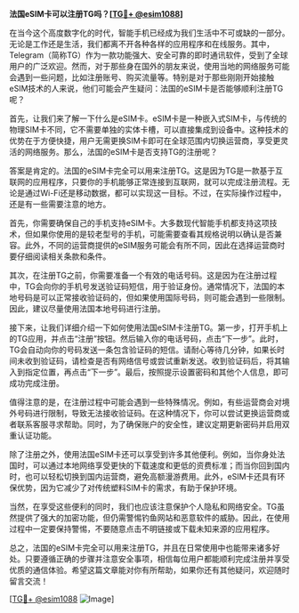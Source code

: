 **法国eSIM卡可以注册TG吗？[[TG💪+ @esim1088](https://t.me/s/esim1088)]**

在当今这个高度数字化的时代，智能手机已经成为我们生活中不可或缺的一部分。无论是工作还是生活，我们都离不开各种各样的应用程序和在线服务。其中，Telegram（简称TG）作为一款功能强大、安全可靠的即时通讯软件，受到了全球用户的广泛欢迎。然而，对于那些身在国外的朋友来说，使用当地的网络服务可能会遇到一些问题，比如注册账号、购买流量等。特别是对于那些刚刚开始接触eSIM技术的人来说，他们可能会产生疑问：法国的eSIM卡是否能够顺利注册TG呢？

首先，让我们来了解一下什么是eSIM卡。eSIM卡是一种嵌入式SIM卡，与传统的物理SIM卡不同，它不需要单独的实体卡槽，可以直接集成到设备中。这种技术的优势在于方便快捷，用户无需更换SIM卡即可在全球范围内切换运营商，享受更灵活的网络服务。那么，法国的eSIM卡是否支持TG的注册呢？

答案是肯定的。法国的eSIM卡完全可以用来注册TG。这是因为TG是一款基于互联网的应用程序，只要你的手机能够正常连接到互联网，就可以完成注册流程。无论是通过Wi-Fi还是移动数据，都可以实现这一目标。不过，在实际操作过程中，还是有一些需要注意的地方。

首先，你需要确保自己的手机支持eSIM卡。大多数现代智能手机都支持这项技术，但如果你使用的是较老型号的手机，可能需要查看其规格说明以确认是否兼容。此外，不同的运营商提供的eSIM服务可能会有所不同，因此在选择运营商时要仔细阅读相关条款和条件。

其次，在注册TG之前，你需要准备一个有效的电话号码。这是因为在注册过程中，TG会向你的手机号发送验证码短信，用于验证身份。通常情况下，法国的本地号码是可以正常接收验证码的，但如果使用国际号码，则可能会遇到一些限制。因此，建议尽量使用法国本地号码进行注册。

接下来，让我们详细介绍一下如何使用法国eSIM卡注册TG。第一步，打开手机上的TG应用，并点击“注册”按钮。然后输入你的电话号码，点击“下一步”。此时，TG会自动向你的号码发送一条包含验证码的短信。请耐心等待几分钟，如果长时间未收到验证码，请检查是否有网络信号或尝试重新发送。收到验证码后，将其输入到指定位置，再点击“下一步”。最后，按照提示设置密码和其他个人信息，即可成功完成注册。

值得注意的是，在注册过程中可能会遇到一些特殊情况。例如，有些运营商会对境外号码进行限制，导致无法接收验证码。在这种情况下，你可以尝试更换运营商或者联系客服寻求帮助。同时，为了确保账户的安全性，建议定期更新密码并启用双重认证功能。

除了注册之外，使用法国eSIM卡还可以享受到许多其他便利。例如，当你身处法国时，可以通过本地网络享受更快的下载速度和更低的资费标准；而当你回到国内时，也可以轻松切换到国内运营商，避免高额漫游费用。此外，eSIM卡还具有环保优势，因为它减少了对传统塑料SIM卡的需求，有助于保护环境。

当然，在享受这些便利的同时，我们也应该注意保护个人隐私和网络安全。TG虽然提供了强大的加密功能，但仍需警惕钓鱼网站和恶意软件的威胁。因此，在使用过程中一定要保持警惕，不要随意点击不明链接或下载未知来源的应用程序。

总之，法国的eSIM卡完全可以用来注册TG，并且在日常使用中也能带来诸多好处。只要遵循正确的步骤并注意安全事项，相信每位用户都能顺利完成注册并享受优质的通信体验。希望这篇文章能对你有所帮助，如果你还有其他疑问，欢迎随时留言交流！

[[TG💪+ @esim1088](https://t.me/s/esim1088) ![Image](https://i.postimg.cc/4NQfJmqS/Snipaste-2025-05-13-00-14-12.png)]
